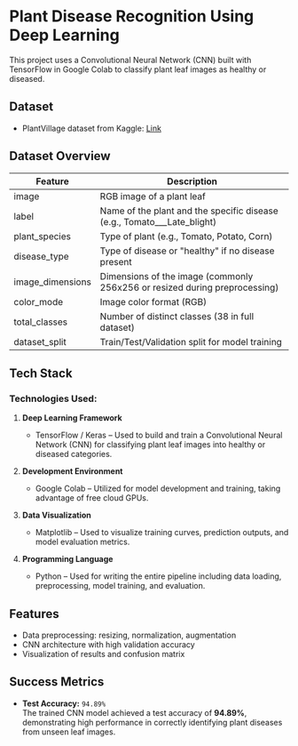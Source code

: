

# Plant Disease Recognition Using Deep Learning

This project uses a Convolutional Neural Network (CNN) built with TensorFlow in Google Colab to classify plant leaf images as healthy or diseased.

## Dataset
- PlantVillage dataset from Kaggle: [Link](https://www.kaggle.com/datasets/emmarex/plantdisease)

## Dataset Overview

| **Feature**         | **Description**                                                             |
|---------------------|-----------------------------------------------------------------------------|
| image             | RGB image of a plant leaf                                                   |
| label            | Name of the plant and the specific disease (e.g., Tomato___Late_blight)     |
| plant_species     | Type of plant (e.g., Tomato, Potato, Corn)                                  |
| disease_type      | Type of disease or "healthy" if no disease present                          |
| image_dimensions  | Dimensions of the image (commonly 256x256 or resized during preprocessing)  |
| color_mode        | Image color format (RGB)                                                    |
| total_classes     | Number of distinct classes (38 in full dataset)                             |
| dataset_split     | Train/Test/Validation split for model training                              |


## Tech Stack

### Technologies Used:

1. **Deep Learning Framework**
   - TensorFlow / Keras – Used to build and train a Convolutional Neural Network (CNN) for classifying plant leaf images into healthy or diseased categories.

2. **Development Environment**
   - Google Colab – Utilized for model development and training, taking advantage of free cloud GPUs.

3. **Data Visualization**
   - Matplotlib – Used to visualize training curves, prediction outputs, and model evaluation metrics.

4. **Programming Language**
   - Python – Used for writing the entire pipeline including data loading, preprocessing, model training, and evaluation.

## Features
- Data preprocessing: resizing, normalization, augmentation
- CNN architecture with high validation accuracy
- Visualization of results and confusion matrix



## Success Metrics

- **Test Accuracy:** `94.89%`  
  The trained CNN model achieved a test accuracy of **94.89%**, demonstrating high performance in correctly identifying plant diseases from unseen leaf images.







